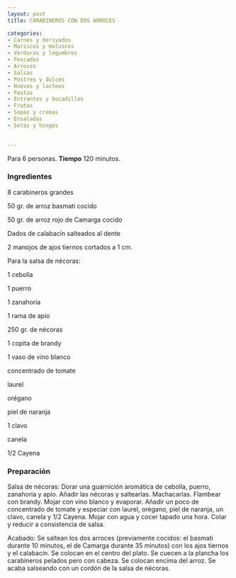 ```yaml
---
layout: post
title: CARABINEROS CON DOS ARROCES

categories:
- Carnes y derivados
- Mariscos y moluscos
- Verduras y legumbres
- Pescados
- Arroces
- Salsas
- Postres y dulces
- Huevos y lacteos
- Pastas
- Entrantes y bocadillos
- Frutas
- Sopas y cremas
- Ensaladas
- Setas y hongos
 

---
```

Para 6 personas.
<b>Tiempo</b> 120 minutos.

<h3>Ingredientes</h3>

8 carabineros grandes

50 gr. de arroz basmati cocido

50 gr. de arroz rojo de Camarga cocido

Dados de calabacín salteados al dente

2 manojos de ajos tiernos cortados a 1 cm.

Para la salsa de nécoras:

1 cebolla

1 puerro

1 zanahoria

1 rama de apio

250 gr. de nécoras

1 copita de brandy

1 vaso de vino blanco

concentrado de tomate

laurel

orégano

piel de naranja

1 clavo

canela

1/2 Cayena

<h3>Preparación</h3>

Salsa de nécoras: Dorar una guarnición aromática de cebolla, puerro, zanahoria y apio. Añadir las nécoras y saltearlas. Machacarlas. Flambear con brandy. Mojar con vino blanco y evaporar. Añadir un poco de concentrado de tomate y especiar con laurel, orégano, piel de naranja, un clavo, canela y 1/2 Cayena. Mojar con agua y cocer tapado una hora. Colar y reducir a consistencia de salsa.

Acabado: Se saltean los dos arroces (previamente cocidos: el basmati durante 10 minutos, el de Camarga durante 35 minutos) con los ajos tiernos y el calabacín. Se colocan en el centro del plato. Se cuecen a la plancha los carabineros pelados pero con cabeza. Se colocan encima del arroz. Se acaba salseando con un cordón de la salsa de nécoras.

